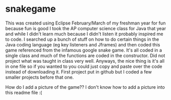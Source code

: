 # snakegame

This was created using Eclipse February/March of my freshman year for fun because fun is good
I took the AP computer science class for Java that year and while I didn't learn much because I didn't listen it probably inspired me to code. 
I searched up a bunch of stuff on how to do certain things in the Java coding language (eg key listeners and Jframes) and then coded this game referenced from the infamous google snake game.
It's all coded in a single class and much of the functions are coded in the constructor. Did not project what was taught in class very well.
Anyways, the nice thing is it's all in one file so if you wanted to you could just copy and paste over the code instead of downloading it.
First project put in github but I coded a few smaller projects before that one.

How do I add a picture of the game?? I don't know how to add a picture into this readme file :(
